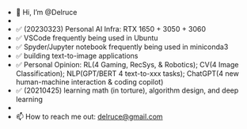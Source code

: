 - 👋 Hi, I’m @Delruce
- 
- ✅ (20230323) Personal AI Infra: RTX 1650 + 3050 + 3060
- ✅ VSCode frequently being used in Ubuntu
- ✅ Spyder/Jupyter notebook frequently being used in miniconda3
- ✅ building text-to-image applications
- ✅ Personal Opinion: RL(4 Gaming, RecSys, & Robotics); CV(4 Image Classification); NLP(GPT/BERT 4 text-to-xxx tasks); ChatGPT(4 new human-machine interaction & coding copilot)
- ✅ (20210425) learning math (in torture), algorithm design, and deep learning
- 
- 📫 How to reach me out: delruce@gmail.com

<!---
Delruce/Delruce is a ✨ special ✨ repository because its `README.md` (this file) appears on your GitHub profile.
You can click the Preview link to take a look at your changes.
--->

